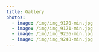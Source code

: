 ```yaml
---
title: Gallery
photos:
  - image: /img/img_9170-min.jpg
  - image: /img/img_9171-min.jpg
  - image: /img/img_9236-min.jpg
  - image: /img/img_9240-min.jpg
---
```

